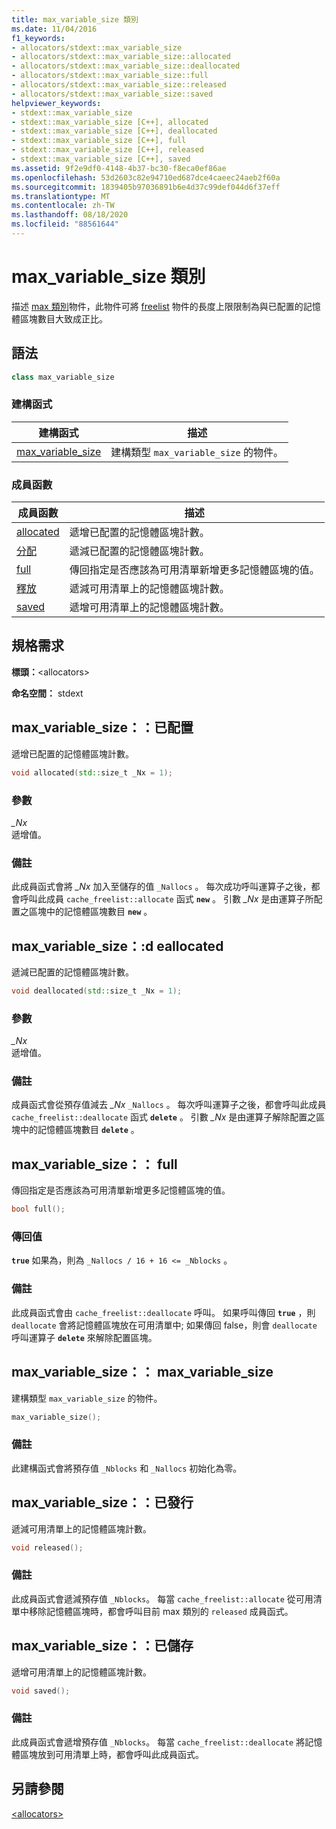 ```yaml
---
title: max_variable_size 類別
ms.date: 11/04/2016
f1_keywords:
- allocators/stdext::max_variable_size
- allocators/stdext::max_variable_size::allocated
- allocators/stdext::max_variable_size::deallocated
- allocators/stdext::max_variable_size::full
- allocators/stdext::max_variable_size::released
- allocators/stdext::max_variable_size::saved
helpviewer_keywords:
- stdext::max_variable_size
- stdext::max_variable_size [C++], allocated
- stdext::max_variable_size [C++], deallocated
- stdext::max_variable_size [C++], full
- stdext::max_variable_size [C++], released
- stdext::max_variable_size [C++], saved
ms.assetid: 9f2e9df0-4148-4b37-bc30-f8eca0ef86ae
ms.openlocfilehash: 53d2603c82e94710ed687dce4caeec24aeb2f60a
ms.sourcegitcommit: 1839405b97036891b6e4d37c99def044d6f37eff
ms.translationtype: MT
ms.contentlocale: zh-TW
ms.lasthandoff: 08/18/2020
ms.locfileid: "88561644"
---
```

# <a name="max_variable_size-class"></a>max_variable_size 類別

描述 [max 類別](../standard-library/allocators-header.md)物件，此物件可將 [freelist](../standard-library/freelist-class.md) 物件的長度上限限制為與已配置的記憶體區塊數目大致成正比。

## <a name="syntax"></a>語法

```cpp
class max_variable_size
```

### <a name="constructors"></a>建構函式

|建構函式|描述|
|-|-|
|[max_variable_size](#max_variable_size)|建構類型 `max_variable_size` 的物件。|

### <a name="member-functions"></a>成員函數

|成員函數|描述|
|-|-|
|[allocated](#allocated)|遞增已配置的記憶體區塊計數。|
|[分配](#deallocated)|遞減已配置的記憶體區塊計數。|
|[full](#full)|傳回指定是否應該為可用清單新增更多記憶體區塊的值。|
|[釋放](#released)|遞減可用清單上的記憶體區塊計數。|
|[saved](#saved)|遞增可用清單上的記憶體區塊計數。|

## <a name="requirements"></a>規格需求

**標頭：**\<allocators>

**命名空間：** stdext

## <a name="max_variable_sizeallocated"></a><a name="allocated"></a> max_variable_size：：已配置

遞增已配置的記憶體區塊計數。

```cpp
void allocated(std::size_t _Nx = 1);
```

### <a name="parameters"></a>參數

*_Nx*\
遞增值。

### <a name="remarks"></a>備註

此成員函式會將 *_Nx* 加入至儲存的值 `_Nallocs` 。 每次成功呼叫運算子之後，都會呼叫此成員 `cache_freelist::allocate` 函式 **`new`** 。 引數 *_Nx* 是由運算子所配置之區塊中的記憶體區塊數目 **`new`** 。

## <a name="max_variable_sizedeallocated"></a><a name="deallocated"></a> max_variable_size：:d eallocated

遞減已配置的記憶體區塊計數。

```cpp
void deallocated(std::size_t _Nx = 1);
```

### <a name="parameters"></a>參數

*_Nx*\
遞增值。

### <a name="remarks"></a>備註

成員函式會從預存值減去 *_Nx* `_Nallocs` 。 每次呼叫運算子之後，都會呼叫此成員 `cache_freelist::deallocate` 函式 **`delete`** 。 引數 *_Nx* 是由運算子解除配置之區塊中的記憶體區塊數目 **`delete`** 。

## <a name="max_variable_sizefull"></a><a name="full"></a> max_variable_size：： full

傳回指定是否應該為可用清單新增更多記憶體區塊的值。

```cpp
bool full();
```

### <a name="return-value"></a>傳回值

**`true`** 如果為，則為 `_Nallocs / 16 + 16 <= _Nblocks` 。

### <a name="remarks"></a>備註

此成員函式會由 `cache_freelist::deallocate` 呼叫。 如果呼叫傳回 **`true`** ，則 `deallocate` 會將記憶體區塊放在可用清單中; 如果傳回 false，則會 `deallocate` 呼叫運算子 **`delete`** 來解除配置區塊。

## <a name="max_variable_sizemax_variable_size"></a><a name="max_variable_size"></a> max_variable_size：： max_variable_size

建構類型 `max_variable_size` 的物件。

```cpp
max_variable_size();
```

### <a name="remarks"></a>備註

此建構函式會將預存值 `_Nblocks` 和 `_Nallocs` 初始化為零。

## <a name="max_variable_sizereleased"></a><a name="released"></a> max_variable_size：：已發行

遞減可用清單上的記憶體區塊計數。

```cpp
void released();
```

### <a name="remarks"></a>備註

此成員函式會遞減預存值 `_Nblocks`。 每當 `cache_freelist::allocate` 從可用清單中移除記憶體區塊時，都會呼叫目前 max 類別的 `released` 成員函式。

## <a name="max_variable_sizesaved"></a><a name="saved"></a> max_variable_size：：已儲存

遞增可用清單上的記憶體區塊計數。

```cpp
void saved();
```

### <a name="remarks"></a>備註

此成員函式會遞增預存值 `_Nblocks`。 每當 `cache_freelist::deallocate` 將記憶體區塊放到可用清單上時，都會呼叫此成員函式。

## <a name="see-also"></a>另請參閱

[\<allocators>](../standard-library/allocators-header.md)

